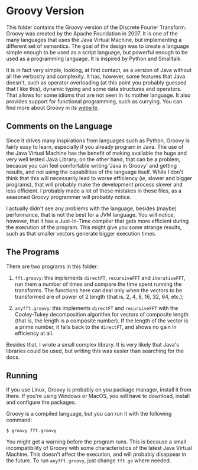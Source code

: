 # Groovy Version

This folder contains the Groovy version of the Discrete Fourier Transform. Groovy was created by the Apache Foundation in 2007. It is one of the many languages that uses the Java Virtual Machine, but implementing a different set of semantics. The goal of the design was to create a language simple enough to be used as a script language, but powerful enough to be used as a programming language. It is inspired by Python and Smalltalk.

It is in fact very simple, looking, at first contact, as a version of Java without all the verbosity and complexity. It has, however, some features that Java doesn't, such as operator overloading (at this point you probably guessed that I like this), dynamic typing and some data structures and operators. That allows for some idioms that are not seen in its mother language. It also provides support for functional programming, such as currying. You can find more about Groovy in its [website](http://groovy-lang.org/).


## Comments on the Language

Since it drives many inspirations from languages such as Python, Groovy is fairly easy to learn, especially if you already program in Java. The use of the Java Virtual Machine has the benefit of making available the huge and very well tested Java Library; on the other hand, that can be a problem, because you can feel comfortable writing 'Java in Groovy' and getting results, and not using the capabilities of the language itself. While I don't think that this will necessarily lead to worse efficiency (*ie*, slower and bigger programs), that will probably make the development process slower and less efficient. I probably made a lot of these mistakes in these files, as a seasoned Groovy programmer will probably notice.

I actually didn't see any problems with the language, besides (maybe) performance, that is not the best for a JVM language. You will notice, however, that it has a Just-In-Time compiler that gets more efficient during the execution of the program. This might give you some strange results, such as that smaller vectors generate bigger execution times.


## The Programs

There are two programs in this folder:

1. `fft.groovy`: this implements `directFT`, `recursiveFFT` and `iterativeFFT`, run them a number of times and compare the time spent running the transforms. The functions here can deal only when the vectors to be transformed are of power of 2 length (that is, 2, 4, 8, 16, 32, 64, etc.);

2. `anyfft.groovy`: this implements `directFT` and `recursiveFFT` with the Cooley-Tukey decomposition algorithm for vectors of composite length (that is, the length is a composite number). If the length of the vector is a prime number, it falls back to the `directFT`, and shows no gain in efficiency at all.

Besides that, I wrote a small complex library. It is very likely that Java's libraries could be used, but writing this was easier than searching for the docs.


## Running

If you use Linux, Groovy is probably on you package manager, install it from there. If you're using Windows or MacOS, you will have to download, install and configure the packages.

Groovy is a compiled language, but you can run it with the following command:

```
$ groovy fft.groovy
```

You might get a warning before the program runs. This is because a small incompatibility of Groovy with some characteristics of the latest Java Virtual Machine. This doesn't affect the execution, and will probably disappear in the future. To run `anyfft.groovy`, just change `fft.go` where needed.
